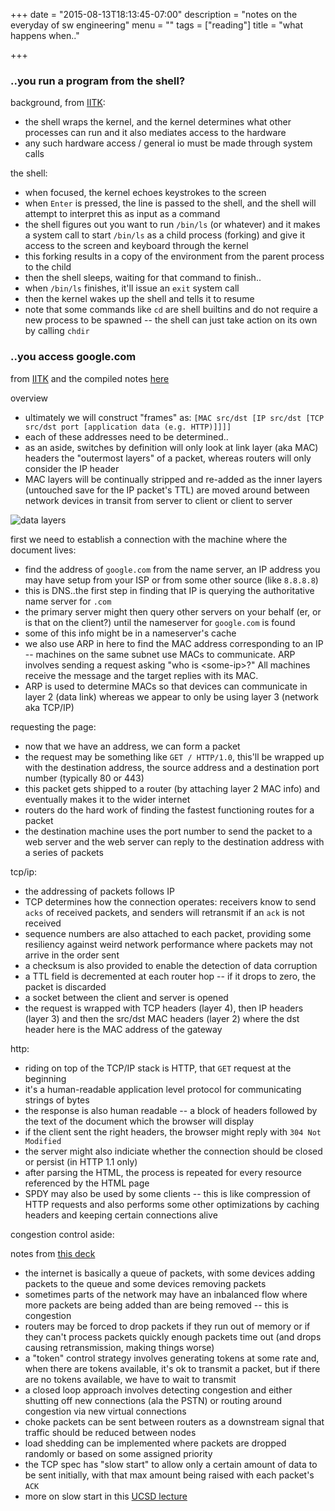 +++
date = "2015-08-13T18:13:45-07:00"
description = "notes on the everyday of sw engineering"
menu = ""
tags = ["reading"]
title = "what happens when.."

+++


### ..you run a program from the shell?

background,
from [IITK](http://www.iitk.ac.in/LDP/HOWTO/Unix-and-Internet-Fundamentals-HOWTO/running-programs.html):

* the shell wraps the kernel,
and the kernel determines what other processes can run
and it also mediates access to the hardware
* any such hardware access / general io must be made through system calls

the shell:

* when focused, the kernel echoes keystrokes to the screen
* when `Enter` is pressed, the line is passed to the shell,
and the shell will attempt to interpret this as input as a command
* the shell figures out you want to run `/bin/ls` (or whatever)
and it makes a system call to start `/bin/ls` as a child process (forking)
and give it access to the screen and keyboard through the kernel
* this forking results in a copy of the environment from the parent process to the child
* then the shell sleeps, waiting for that command to finish..
* when `/bin/ls` finishes, it'll issue an `exit` system call
* then the kernel wakes up the shell and tells it to resume
* note that some commands like `cd` are shell builtins
and do not require a new process to be spawned --
the shell can just take action on its own by calling `chdir`


### ..you access google.com

from [IITK](http://www.iitk.ac.in/LDP/HOWTO/Unix-and-Internet-Fundamentals-HOWTO/internet.html)
and the compiled notes [here](https://github.com/alex/what-happens-when)

overview

* ultimately we will construct "frames" as:
`[MAC src/dst [IP src/dst [TCP src/dst port [application data (e.g. HTTP)]]]]`
* each of these addresses need to be determined..
* as an aside, switches by definition will only look at link layer (aka MAC) headers
the "outermost layers" of a packet,
whereas routers will only consider the IP header
* MAC layers will be continually stripped and re-added
as the inner layers (untouched save for the IP packet's TTL) are moved around between network devices
in transit from server to client or client to server

![data layers](/img/data-layers.png)

first we need to establish a connection with the machine where the document lives:

* find the address of `google.com` from the name server,
an IP address you may have setup from your ISP or from some other source (like `8.8.8.8`)
* this is DNS..the first step in finding that IP
is querying the authoritative name server for `.com`
* the primary server might then query other servers on your behalf (er, or is that on the client?)
until the nameserver for `google.com` is found
* some of this info might be in a nameserver's cache
* we also use ARP in here to find the MAC address corresponding to an IP --
machines on the same subnet use MACs to communicate.
ARP involves sending a request asking "who is \<some-ip\>?"
All machines receive the message and the target replies with its MAC.
* ARP is used to determine MACs so that devices can communicate in layer 2 (data link)
whereas we appear to only be using layer 3 (network aka TCP/IP)

requesting the page:

* now that we have an address, we can form a packet
* the request may be something like `GET / HTTP/1.0`,
this'll be wrapped up with the destination address,
the source address and a destination port number (typically 80 or 443)
* this packet gets shipped to a router (by attaching layer 2 MAC info)
and eventually makes it to the wider internet
* routers do the hard work of finding the fastest functioning routes for a packet
* the destination machine uses the port number to send the packet to a web server
and the web server can reply to the destination address with a series of packets

tcp/ip:

* the addressing of packets follows IP
* TCP determines how the connection operates: receivers know to send `acks` of
received packets, and senders will retransmit if an `ack` is not received
* sequence numbers are also attached to each packet,
providing some resiliency against weird network performance
where packets may not arrive in the order sent
* a checksum is also provided to enable the detection of data corruption
* a TTL field is decremented at each router hop -- if it drops to zero, the packet is discarded
* a socket between the client and server is opened
* the request is wrapped with TCP headers (layer 4), then IP headers (layer 3)
and then the src/dst MAC headers (layer 2) where the dst header here is the MAC address of the gateway

http:

* riding on top of the TCP/IP stack is HTTP, that `GET` request at the beginning
* it's a human-readable application level protocol for communicating strings of bytes
* the response is also human readable -- a block of headers
followed by the text of the document which the browser will display
* if the client sent the right headers, the browser might reply with `304 Not Modified`
* the server might also indiciate whether the connection should be closed or persist
(in HTTP 1.1 only)
* after parsing the HTML, the process is repeated for every resource referenced by the HTML page
* SPDY may also be used by some clients -- this is like compression of HTTP requests
and also performs some other optimizations by caching headers and keeping certain connections alive

congestion control aside:

notes from [this deck](http://www.slideshare.net/KrishnaRanjan/congestion-control-13017107)

* the internet is basically a queue of packets, with some devices adding packets to the queue
and some devices removing packets
* sometimes parts of the network may have an inbalanced flow where more packets are being added
than are being removed -- this is congestion
* routers may be forced to drop packets if they run out of memory
or if they can't process packets quickly enough packets time out
(and drops causing retransmission, making things worse)
* a "token" control strategy involves generating tokens at some rate and,
when there are tokens available, it's ok to transmit a packet,
but if there are no tokens available, we have to wait to transmit
* a closed loop approach involves detecting congestion
and either shutting off new connections (ala the PSTN)
or routing around congestion via new virtual connections
* choke packets can be sent between routers as a downstream signal
that traffic should be reduced between nodes
* load shedding can be implemented where packets are dropped randomly
or based on some assigned priority
* the TCP spec has "slow start" to allow only a certain amount of data to be sent initially,
with that max amount being raised with each packet's `ACK`
* more on slow start in this [UCSD lecture](http://cseweb.ucsd.edu/classes/fa11/cse123-a/123f11_Lec15.pdf)
